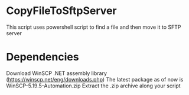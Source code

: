 # CopyFileToSftpServer
This script uses powershell script to find a file and then move it to SFTP server
# Dependencies 
Download WinSCP .NET assembly library (https://winscp.net/eng/downloads.php)
The latest package as of now is WinSCP-5.19.5-Automation.zip
Extract the .zip archive along your script
